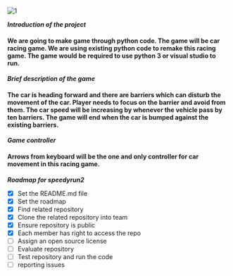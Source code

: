 ![1](https://user-images.githubusercontent.com/46737258/56450828-70639f80-6363-11e9-8d7a-7c621d951b8d.jpg)

***Introduction of the project***

#### We are going to make game through python code. The game will be car racing game. We are using existing python code to remake this racing game. The game would be required to use python 3 or visual studio to run.

***Brief description of the game***

#### The car is heading forward and there are barriers which can disturb the movement of the car. Player needs to focus on the barrier and avoid from them. The car speed will be increasing by whenever the vehicle pass by ten barriers. The game will end when the car is bumped against the existing barriers.

***Game controller***

#### Arrows from keyboard will be the one and only controller for car movement in this racing game. 

***Roadmap for speedyrun2***

- [x] Set the README.md file
- [x] Set the roadmap
- [x] Find related repository
- [x] Clone the related repository into team
- [x] Ensure repository is public
- [x] Each member has right to access the repo
- [ ] Assign an open source license
- [ ] Evaluate repository
- [ ] Test repository and run the code
- [ ] reporting issues
